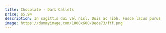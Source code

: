 ```yaml
---
title: Chocolate - Dark Callets
price: $5.94
description: In sagittis dui vel nisl. Duis ac nibh. Fusce lacus purus, aliquet at, feugiat non, pretium quis, lectus.
image: https://dummyimage.com/1000x600/9ede73/fff.png
---
```

